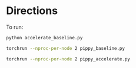 # Directions

To run:

```bash
python accelerate_baseline.py
```

```bash
torchrun --nproc-per-node 2 pippy_baseline.py
```

```bash
torchrun --nproc-per-node 2 pippy_accelerate.py
```
